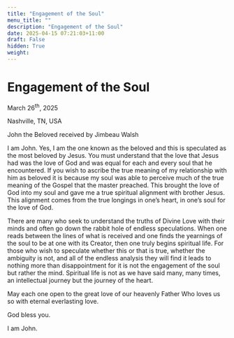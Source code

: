 ```yaml
---
title: "Engagement of the Soul"
menu_title: ""
description: "Engagement of the Soul"
date: 2025-04-15 07:21:03+11:00
draft: False
hidden: True
weight:
---
```

# Engagement of the Soul

March 26<sup>th</sup>, 2025

Nashville, TN, USA

John the Beloved received by Jimbeau Walsh

I am John. Yes, I am the one known as the beloved and this is speculated as the most beloved by Jesus. You must understand that the love that Jesus had was the love of God and was equal for each and every soul that he encountered. If you wish to ascribe the true meaning of my relationship with him as beloved it is because my soul was able to perceive much of the true meaning of the Gospel that the master preached. This brought the love of God into my soul and gave me a true spiritual alignment with brother Jesus. This alignment comes from the true longings in one’s heart, in one’s soul for the love of God.

There are many who seek to understand the truths of Divine Love with their minds and often go down the rabbit hole of endless speculations. When one reads between the lines of what is received and one finds the yearnings of the soul to be at one with its Creator, then one truly begins spiritual life. For those who wish to speculate whether this or that is true, whether the ambiguity is not, and all of the endless analysis they will find it leads to nothing more than disappointment for it is not the engagement of the soul but rather the mind. Spiritual life is not as we have said many, many times, an intellectual journey but the journey of the heart.

May each one open to the great love of our heavenly Father Who loves us so with eternal everlasting love.

God bless you.

I am John.
